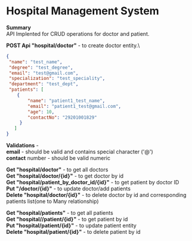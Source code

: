 # Hospital Management System

**Summary**\
API Implented for CRUD operations for doctor and patient.

**POST Api "hospital/doctor"** - to create doctor entity.\
```json
{
 "name": "test_name",
 "degree": "test_degree",
 "email": "test@gmail.com",
 "specialization": "test_speciality",
 "department": "test_dept",
 "patients": [
    {
        "name": "patient1_test_name",
        "email": "patient1_test@gmail.com",
        "age": 10,
        "contactNo": "29201001829"
     }
   ]
}
```
**Validations** - \
**email**  - should be valid and contains special character ('@')\
**contact** number - should be valid numeric

**Get "hospital/doctor"** - to get all doctors\
**Get "hospital/doctor/{id}"** -  to get doctor by id\
**Get "hospital/patient_by_doctor_id/{id}"** - to get patient by doctor ID\
**Put "/doctor/{id}"** - to update doctor/add patients\
**Delete "hospital/doctor/{id}"** - to delete doctor by id and corresponding patients list(one to Many relationship)

**Get "hospital/patients"** - to get all patients\
**Get "hospital//patient/{id}"** - to get patient by id\
**Put "hospital/patient/{id}"**  - to update patient entity\
**Delete "hospital/patient/{id}"** - to delete patient by id

